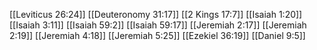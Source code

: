[[Leviticus 26:24]]
[[Deuteronomy 31:17]]
[[2 Kings 17:7]]
[[Isaiah 1:20]]
[[Isaiah 3:11]]
[[Isaiah 59:2]]
[[Isaiah 59:17]]
[[Jeremiah 2:17]]
[[Jeremiah 2:19]]
[[Jeremiah 4:18]]
[[Jeremiah 5:25]]
[[Ezekiel 36:19]]
[[Daniel 9:5]]
